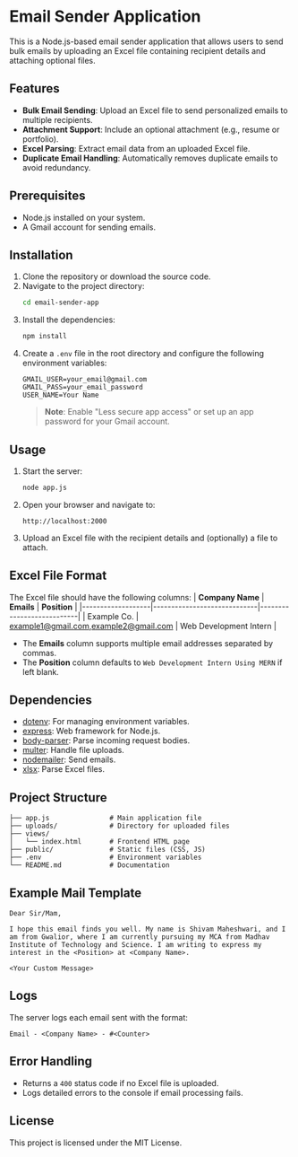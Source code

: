 # Email Sender Application

This is a Node.js-based email sender application that allows users to send bulk emails by uploading an Excel file containing recipient details and attaching optional files.

## Features
- **Bulk Email Sending**: Upload an Excel file to send personalized emails to multiple recipients.
- **Attachment Support**: Include an optional attachment (e.g., resume or portfolio).
- **Excel Parsing**: Extract email data from an uploaded Excel file.
- **Duplicate Email Handling**: Automatically removes duplicate emails to avoid redundancy.

## Prerequisites
- Node.js installed on your system.
- A Gmail account for sending emails.

## Installation
1. Clone the repository or download the source code.
2. Navigate to the project directory:
   ```bash
   cd email-sender-app
   ```
3. Install the dependencies:
   ```bash
   npm install
   ```
4. Create a `.env` file in the root directory and configure the following environment variables:
   ```env
   GMAIL_USER=your_email@gmail.com
   GMAIL_PASS=your_email_password
   USER_NAME=Your Name
   ```
   > **Note**: Enable "Less secure app access" or set up an app password for your Gmail account.

## Usage
1. Start the server:
   ```bash
   node app.js
   ```
2. Open your browser and navigate to:
   ```
   http://localhost:2000
   ```
3. Upload an Excel file with the recipient details and (optionally) a file to attach.

## Excel File Format
The Excel file should have the following columns:
| **Company Name** | **Emails**                  | **Position**              |
|-------------------|-----------------------------|---------------------------|
| Example Co.       | example1@gmail.com,example2@gmail.com | Web Development Intern |

- The **Emails** column supports multiple email addresses separated by commas.
- The **Position** column defaults to `Web Development Intern Using MERN` if left blank.

## Dependencies
- [dotenv](https://www.npmjs.com/package/dotenv): For managing environment variables.
- [express](https://www.npmjs.com/package/express): Web framework for Node.js.
- [body-parser](https://www.npmjs.com/package/body-parser): Parse incoming request bodies.
- [multer](https://www.npmjs.com/package/multer): Handle file uploads.
- [nodemailer](https://www.npmjs.com/package/nodemailer): Send emails.
- [xlsx](https://www.npmjs.com/package/xlsx): Parse Excel files.

## Project Structure
```
├── app.js               # Main application file
├── uploads/             # Directory for uploaded files
├── views/
│   └── index.html       # Frontend HTML page
├── public/              # Static files (CSS, JS)
├── .env                 # Environment variables
└── README.md            # Documentation
```

## Example Mail Template
```
Dear Sir/Mam,

I hope this email finds you well. My name is Shivam Maheshwari, and I am from Gwalior, where I am currently pursuing my MCA from Madhav Institute of Technology and Science. I am writing to express my interest in the <Position> at <Company Name>.

<Your Custom Message>
```

## Logs
The server logs each email sent with the format:
```
Email - <Company Name> - #<Counter>
```

## Error Handling
- Returns a `400` status code if no Excel file is uploaded.
- Logs detailed errors to the console if email processing fails.

## License
This project is licensed under the MIT License.
